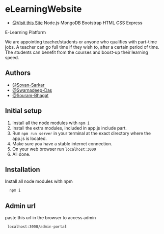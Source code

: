 # eLearningWebsite
- [@Visit this Site](https://elearningwebsite.onrender.com/)
Node.js MongoDB Bootstrap HTML CSS Express

E-Learning Platform

We are appointing teacher/students or anyone who qualifies with part-time jobs. A teacher can go full time if they wish to, after a certain period of time. The students can benefit from the courses and boost-up their learning speed.



## Authors

- [@Sovan-Sarkar](https://github.com/El-Psy-Congroo-001)
- [@Swarnadeep-Das](https://github.com/jojocoder28)
- [@Souram-Bhagat](https://github.com/Sourom-Bhagat)


## Initial setup
1. Install all the node modules with ```npm i```
2. Install the extra modules, included in app.js include part.
3. Run ```npm run server```  in your terminal at the exact directory where the app.js is located.
4. Make sure you have a stable internet connection.
5. On your web browser run ```localhost:3000```
6. All done.
## Installation

Install all node modules with npm

```bash
  npm i
```
    
## Admin url
paste this url in the browser to access admin
```bash
 localhost:3000/admin-portal
```

